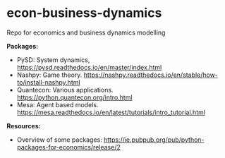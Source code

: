 # econ-business-dynamics
Repo for economics and business dynamics modelling

**Packages:** 
- PySD: System dynamics, https://pysd.readthedocs.io/en/master/index.html
- Nashpy: Game theory. https://nashpy.readthedocs.io/en/stable/how-to/install-nashpy.html
- Quantecon: Various applications. https://python.quantecon.org/intro.html
- Mesa: Agent based models. https://mesa.readthedocs.io/en/latest/tutorials/intro_tutorial.html


**Resources:** 
- Overview of some packages: https://ie.pubpub.org/pub/python-packages-for-economics/release/2